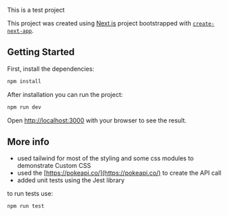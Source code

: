 This is a test project

This project was created using [Next.js](https://nextjs.org/) project bootstrapped with [`create-next-app`](https://github.com/vercel/next.js/tree/canary/packages/create-next-app).

## Getting Started

First, install the dependencies:

```bash
npm install
```

After installation you can run the project:

```bash
npm run dev
```

Open [http://localhost:3000](http://localhost:3000) with your browser to see the result.

## More info

- used tailwind for most of the styling and some css modules to demonstrate Custom CSS
- used the [https://pokeapi.co/](https://pokeapi.co/) to create the API call
- added unit tests using the Jest library

to run tests use:

```tests
npm run test
```
